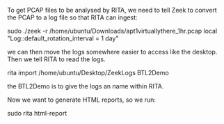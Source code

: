 To get PCAP files to be analysed by RITA, we need to tell Zeek to convert the PCAP to a log file so that RITA can ingest:

sudo ./zeek -r /home/ubuntu/Downloads/apt1virtuallythere_1hr.pcap local "Log::default_rotation_interval = 1 day"

we can then move the logs somewhere easier to access like the desktop. Then we tell RITA to read the logs.

rita import /home/ubuntu/Desktop/ZeekLogs BTL2Demo

the BTL2Demo is to give the logs an name within RITA.

Now we want to generate HTML reports, so we run:

sudo rita html-report

